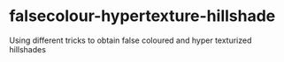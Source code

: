 # falsecolour-hypertexture-hillshade
Using different tricks to obtain false coloured and hyper texturized hillshades
